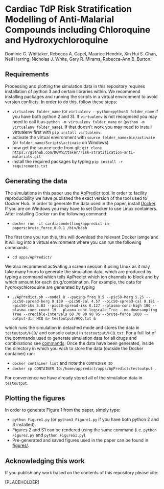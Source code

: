 # Cardiac TdP Risk Stratification Modelling of Anti-Malarial Compounds including Chloroquine and Hydroxychloroquine

Dominic G. Whittaker, Rebecca A. Capel, Maurice Hendrix, Xin Hui S. Chan, Neil Herring, Nicholas J. White, Gary R. Mirams, Rebecca-Ann B. Burton.

## Requirements

Processing and plotting the simulation data in this repository requires installation of python 3 and certain libraries within. We recommend installing packages and running the scripts in a virtual environment to avoid version conflicts. In order to do this, follow these steps:

- `virtualenv folder_name` (or `virtualenv --python=python3 folder_name` if you have both python 2 and 3). If `virtualenv` is not recognised you may need to call it as `python -m virtualenv folder_name` or (`python -m virtualenv folder_name`). If that doesn't work you may need to install virtualenv first with `pip install virtualenv`.
- activate the virtual environment with `source folder_name/bin/activate` (or `folder_name/Scripts\activate` on Windows)
- now get the source code from git: `git clone https://github.com/DGWhittaker/risk-stratification-anti-malarials.git`
- install the required packages by typing `pip install -r requirements.txt`

## Generating the data

The simulations in this paper use the [ApPredict](https://chaste.cs.ox.ac.uk/trac/wiki/ApPredict) tool. In order to facility reproducibility we have published the exact version of the tool used to Docker Hub. In order to generate the data used in the paper, install [Docker](http://docker.com/). If you are on Windows you may have to set Docker to use Linux containers. After installing Docker run the following command:

- `docker run -it cardiacmodelling/appredict-in-papers:brute_force_0.0.1 /bin/bash`

The first time you run this, this will download the relevant Docker iamge and it will log into a virtual environment where you can run the following commands: 

- `cd apps/ApPredict/`

We also recommend activating a screen session if using Linux as it may take many hours to generate the simulation data, which are produced by typing a command which tells ApPredict which ion channels to block and by which amount for each drug/combination. For example, the data for hydroxychloroquine are generated by typing

- `./ApPredict.sh --model 8 --pacing-freq 0.5 --pic50-herg 5.25 --pic50-spread-herg 0.139 --pic50-cal 4.57 --pic50-spread-cal 0.181 --pic50-iks 5.03 --pic50-spread-iks 0.127 --plasma-conc-high 100 --plasma-conc-count 19 --plasma-conc-logscale True --no-downsampling True --credible-intervals 60 70 80 90 95 --brute-force 1000 --output-dir HCQ &> testoutput/HCQ.txt &`

which runs the simulation in detached mode and stores the data in `testoutput/HCQ/` and console output in `testoutput/HCQ.txt`. For a full list of the commands used to generate simulation data for all drugs and combinations see [commands](./commands). Once the data have been generated, inside the directory in which you wish to store the data (outside the Docker container) run:

- `docker container list` and note the `CONTAINER ID`
- `docker cp CONTAINER ID:/home/appredict/apps/ApPredict/testoutput .` 

For convenience we have already stored all of the simulation data in `testoutput`.

## Plotting the figures

In order to generate Figure 1 from the paper, simply type:

- `python Figure1.py` (or `python3 Figure1.py` if you have both python 2 and 3 installed).
- Figures 2 and S1 can be rendered using the same command (i.e. `python Figure2.py` and `python FigureS1.py`).
- Pre-generated and saved figures used in the paper can be found in [figures/](./figures).

## Acknowledging this work

If you publish any work based on the contents of this repository please cite:

<!-- Whittaker, D. G., Capel, R. A., Hendrix, M., Chan, X. H. S., Herring, S., White, N. J., Mirams, G. R., Burton, R. A. B. -->
<!-- Cardiac TdP Risk Stratification Modelling of Anti-Malarial Compounds including Chloroquine and Hydroxychloroquine. -->
[PLACEHOLDER]
